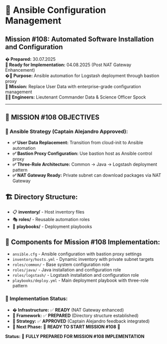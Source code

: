 # 🤖 **Ansible Configuration Management**
## **Mission #108: Automated Software Installation and Configuration**

**� Prepared:** 30.07.2025  
**🚀 Ready for Implementation:** 04.08.2025 (Post NAT Gateway Enhancement)  
**�📁 Purpose:** Ansible automation for Logstash deployment through bastion proxy  
**🎯 Mission:** Replace User Data with enterprise-grade configuration management  
**👨‍💻 Engineers:** Lieutenant Commander Data & Science Officer Spock  

---

## 🎯 **MISSION #108 OBJECTIVES**

### **🔄 Ansible Strategy (Captain Alejandro Approved):**
- **✅ User Data Replacement:** Transition from cloud-init to Ansible automation
- **✅ Bastion Proxy Configuration:** Use bastion host as Ansible control proxy
- **✅ Three-Role Architecture:** Common → Java → Logstash deployment pattern
- **✅ NAT Gateway Ready:** Private subnet can download packages via NAT Gateway  

## 🏗️ **Directory Structure:**
- 📋 **inventory/** - Host inventory files
- 🎭 **roles/** - Reusable automation roles
- 📖 **playbooks/** - Deployment playbooks

## 📝 **Components for Mission #108 Implementation:**
- `ansible.cfg` - Ansible configuration with bastion proxy settings
- `inventory/hosts.yml` - Dynamic inventory with private subnet targets  
- `roles/common/` - Base system configuration role
- `roles/java/` - Java installation and configuration role
- `roles/logstash/` - Logstash installation and configuration role
- `playbooks/deploy.yml` - Main deployment playbook with three-role pattern

### **🔄 Implementation Status:**
- **� Infrastructure:** ✅ **READY** (NAT Gateway enhanced)
- **📁 Framework:** ✅ **PREPARED** (Directory structure established)
- **🎯 Strategy:** ✅ **APPROVED** (Captain Alejandro feedback integrated)
- **🚀 Next Phase:** 🏁 **READY TO START MISSION #108** 🏁

**Status:** 🚀 **FULLY PREPARED FOR MISSION #108 IMPLEMENTATION**
